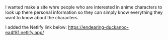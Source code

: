 I wanted make a site whre people who are interested in anime characters to look up there personal information so they can simply know everything they want to know about the characters.

I added the Netlify link below:
https://endearing-duckanoo-ea4f81.netlify.app/